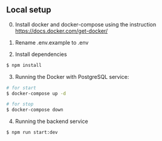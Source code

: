 ## Local setup

0. Install docker and docker-compose using the instruction https://docs.docker.com/get-docker/

1. Rename .env.example to .env

2. Install dependencies

```bash
$ npm install
```

3. Running the Docker with PostgreSQL service:

```bash
# for start
$ docker-compose up -d

# for stop
$ docker-compose down
```

4. Running the backend service

```bash
$ npm run start:dev
```



